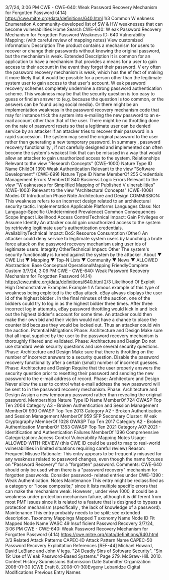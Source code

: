 3/7/24, 3:06 PM CWE - CWE-640: Weak Password Recovery Mechanism for Forgotten Password (4.14)
https://cwe.mitre.org/data/deﬁnitions/640.html 1/3
Common W eakness Enumeration
A community-developed list of SW & HW weaknesses that can become
vulnerabilities
Home Search
CWE-640: W eak Password Recovery Mechanism for Forgotten Password
Weakness ID: 640
Vulnerability Mapping: (with careful review of mapping notes)
View customized information:
 Description
The product contains a mechanism for users to recover or change their passwords without knowing the original password, but the
mechanism is weak.
 Extended Description
It is common for an application to have a mechanism that provides a means for a user to gain access to their account in the event
they forget their password. V ery often the password recovery mechanism is weak, which has the ef fect of making it more likely that it
would be possible for a person other than the legitimate system user to gain access to that user's account. W eak password recovery
schemes completely undermine a strong password authentication scheme.
This weakness may be that the security question is too easy to guess or find an answer to (e.g. because the question is too common,
or the answers can be found using social media). Or there might be an implementation weakness in the password recovery
mechanism code that may for instance trick the system into e-mailing the new password to an e-mail account other than that of the
user. There might be no throttling done on the rate of password resets so that a legitimate user can be denied service by an attacker if
an attacker tries to recover their password in a rapid succession. The system may send the original password to the user rather than
generating a new temporary password. In summary , password recovery functionality , if not carefully designed and implemented can
often become the system's weakest link that can be misused in a way that would allow an attacker to gain unauthorized access to the
system.
 Relationships
 Relevant to the view "Research Concepts" (CWE-1000)
Nature Type ID Name
ChildOf 1390 Weak Authentication
 Relevant to the view "Software Development" (CWE-699)
Nature Type ID Name
MemberOf 255 Credentials Management Errors
MemberOf 840 Business Logic Errors
 Relevant to the view "W eaknesses for Simplified Mapping of Published V ulnerabilities" (CWE-1003)
 Relevant to the view "Architectural Concepts" (CWE-1008)
 Modes Of Introduction
Phase Note
Architecture and Design COMMISSION: This weakness refers to an incorrect design related to an architectural security tactic.
Implementation
 Applicable Platforms
Languages
Class: Not Language-Specific (Undetermined Prevalence)
 Common Consequences
Scope Impact Likelihood
Access ControlTechnical Impact: Gain Privileges or Assume Identity
An attacker could gain unauthorized access to the system by retrieving legitimate user's
authentication credentials.
AvailabilityTechnical Impact: DoS: Resource Consumption (Other)
An attacker could deny service to legitimate system users by launching a brute force attack on the
password recovery mechanism using user ids of legitimate users.
Integrity
OtherTechnical Impact: Other
The system's security functionality is turned against the system by the attacker .About ▼ CWE List ▼ Mapping ▼ Top-N Lists ▼ Community ▼ News ▼
ALLOWED
Abstraction: Base
Conceptual OperationalMapping
FriendlyComplete Custom
3/7/24, 3:06 PM CWE - CWE-640: Weak Password Recovery Mechanism for Forgotten Password (4.14)
https://cwe.mitre.org/data/deﬁnitions/640.html 2/3
 Likelihood Of Exploit
High
 Demonstrative Examples
Example 1
A famous example of this type of weakness being exploited is the eBay attack. eBay always displays the user id of the highest bidder .
In the final minutes of the auction, one of the bidders could try to log in as the highest bidder three times. After three incorrect log in
attempts, eBay password throttling would kick in and lock out the highest bidder's account for some time. An attacker could then make
their own bid and their victim would not have a chance to place the counter bid because they would be locked out. Thus an attacker
could win the auction.
 Potential Mitigations
Phase: Architecture and Design
Make sure that all input supplied by the user to the password recovery mechanism is thoroughly filtered and validated.
Phase: Architecture and Design
Do not use standard weak security questions and use several security questions.
Phase: Architecture and Design
Make sure that there is throttling on the number of incorrect answers to a security question. Disable the password recovery
functionality after a certain (small) number of incorrect guesses.
Phase: Architecture and Design
Require that the user properly answers the security question prior to resetting their password and sending the new password to
the e-mail address of record.
Phase: Architecture and Design
Never allow the user to control what e-mail address the new password will be sent to in the password recovery mechanism.
Phase: Architecture and Design
Assign a new temporary password rather than revealing the original password.
 Memberships
Nature Type ID Name
MemberOf 724 OWASP Top Ten 2004 Category A3 - Broken Authentication and Session Management
MemberOf 930 OWASP Top Ten 2013 Category A2 - Broken Authentication and Session Management
MemberOf 959 SFP Secondary Cluster: W eak Cryptography
MemberOf 1028 OWASP Top Ten 2017 Category A2 - Broken Authentication
MemberOf 1353 OWASP Top Ten 2021 Category A07:2021 - Identification and Authentication Failures
MemberOf 1396 Comprehensive Categorization: Access Control
 Vulnerability Mapping Notes
Usage: ALLOWED-WITH-REVIEW
(this CWE ID could be used to map to real-world vulnerabilities in limited situations requiring careful review)
Reason: Frequent Misuse
Rationale:
This entry appears to be frequently misused for any weakness related to password changes, even though the name focuses on
"Password Recovery" for a "forgotten" password.
Comments:
CWE-640 should only be used when there is a "password recovery" mechanism for forgotten passwords. Consider password-
related entries under CWE-1390 : Weak Authentication.
 Notes
Maintenance
This entry might be reclassified as a category or "loose composite," since it lists multiple specific errors that can make the
mechanism weak. However , under view 1000, it could be a weakness under protection mechanism failure, although it is dif ferent
from most PMF issues since it is related to a feature that is designed to bypass a protection mechanism (specifically , the lack of
knowledge of a password).
Maintenance
This entry probably needs to be split; see extended description.
 Taxonomy Mappings
Mapped T axonomy Name Node ID Fit Mapped Node Name
WASC 49 Insuf ficient Password Recovery
3/7/24, 3:06 PM CWE - CWE-640: Weak Password Recovery Mechanism for Forgotten Password (4.14)
https://cwe.mitre.org/data/deﬁnitions/640.html 3/3
 Related Attack Patterns
CAPEC-ID Attack Pattern Name
CAPEC-50 Password Recovery Exploitation
 References
[REF-44] Michael Howard, David LeBlanc and John V iega. "24 Deadly Sins of Software Security". "Sin 19: Use of W eak
Password-Based Systems." Page 279. McGraw-Hill. 2010.
 Content History
 Submissions
Submission Date Submitter Organization
2008-01-30
(CWE Draft 8, 2008-01-30)Evgeny Lebanidze Cigital
 Modifications
 Previous Entry Names
